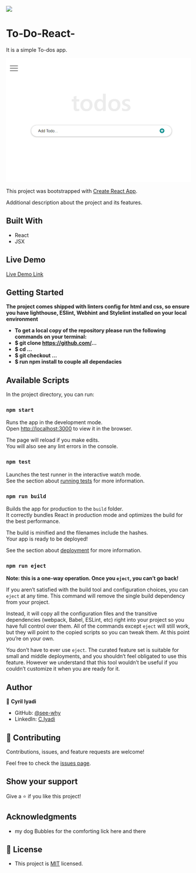 ![](https://img.shields.io/badge/Microverse-blueviolet)

# To-Do-React-
It is a simple To-dos app.

![screenshot](/screenshot.PNG)

This project was bootstrapped with [Create React App](https://github.com/facebook/create-react-app).

Additional description about the project and its features.

## Built With

- React
- JSX
## Live Demo

[Live Demo Link]( https://see-why.github.io/To-Do-React-/)


## Getting Started

**The project comes shipped with linters config for html and css, so ensure you have lighthouse, ESlint, Webhint**
**and Stylelint installed on your local environment**

- **To get a local copy of the repository please run the following commands on your terminal:**
- **$ git clone https://github.com/...**
- **$ cd ...**
- **$ git checkout ...**
- **$ run npm install to couple all dependacies**

## Available Scripts

In the project directory, you can run:

### `npm start`

Runs the app in the development mode.\
Open [http://localhost:3000](http://localhost:3000) to view it in the browser.

The page will reload if you make edits.\
You will also see any lint errors in the console.

### `npm test`

Launches the test runner in the interactive watch mode.\
See the section about [running tests](https://facebook.github.io/create-react-app/docs/running-tests) for more information.

### `npm run build`

Builds the app for production to the `build` folder.\
It correctly bundles React in production mode and optimizes the build for the best performance.

The build is minified and the filenames include the hashes.\
Your app is ready to be deployed!

See the section about [deployment](https://facebook.github.io/create-react-app/docs/deployment) for more information.

### `npm run eject`

**Note: this is a one-way operation. Once you `eject`, you can’t go back!**

If you aren’t satisfied with the build tool and configuration choices, you can `eject` at any time. This command will remove the single build dependency from your project.

Instead, it will copy all the configuration files and the transitive dependencies (webpack, Babel, ESLint, etc) right into your project so you have full control over them. All of the commands except `eject` will still work, but they will point to the copied scripts so you can tweak them. At this point you’re on your own.

You don’t have to ever use `eject`. The curated feature set is suitable for small and middle deployments, and you shouldn’t feel obligated to use this feature. However we understand that this tool wouldn’t be useful if you couldn’t customize it when you are ready for it.

## Author

👤 **Cyril Iyadi**

- GitHub: [@see-why](https://github.com/see-why)
- LinkedIn: [C.Iyadi](https://www.linkedin.com/in/cyril-iyadi-83517270/)

## 🤝 Contributing

Contributions, issues, and feature requests are welcome!

Feel free to check the [issues page](../../issues/).

## Show your support

Give a ⭐️ if you like this project!

## Acknowledgments
- my dog Bubbles for the comforting lick here and there
## 📝 License
- This project is [MIT](./LICENSE) licensed.


